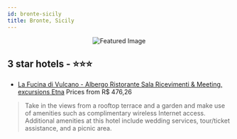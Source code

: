 ```yaml
---
id: bronte-sicily
title: Bronte, Sicily
---
```


<center><img src="https://i.travelapi.com/hotels/9000000/8830000/8828400/8828382/5e35a8bd_z.jpg" alt="Featured Image" /></center>


##  3 star hotels - ⭐️⭐️⭐️

-    [La Fucina di Vulcano - Albergo Ristorante Sala Ricevimenti & Meeting, excursions Etna](https://us.hurb.com/hotels/bronte/la-fucina-di-vulcano-albergo-ristorante-sala-ricevimenti-meeting-excursions-etna-JNP-JP921974?cmp=18055) Prices from R$ 476,26
   > Take in the views from a rooftop terrace and a garden and make use of amenities such as complimentary wireless Internet access. Additional amenities at this hotel include wedding services, tour/ticket assistance, and a picnic area.
